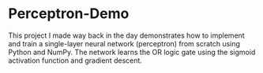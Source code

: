 # Perceptron-Demo

This project I made way back in the day demonstrates how to implement and train a single-layer neural network (perceptron) from scratch using Python and NumPy.
The network learns the OR logic gate using the sigmoid activation function and gradient descent.
